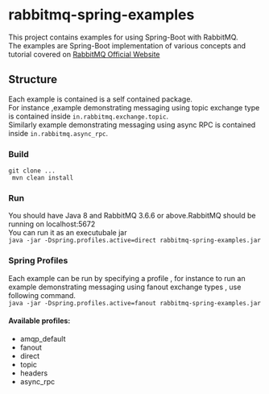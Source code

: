 # rabbitmq-spring-examples
This project contains examples for using Spring-Boot with RabbitMQ.
<br/>The examples are Spring-Boot implementation of various concepts and tutorial covered on [RabbitMQ Official Website](https://www.rabbitmq.com/getstarted.html)

## Structure
Each example is contained is a self contained package.<br>For instance ,example demonstrating messaging using topic exchange type is contained inside ```in.rabbitmq.exchange.topic```.<br/>Similarly example demonstrating messaging using async RPC is contained inside ```in.rabbitmq.async_rpc```.

### Build
```git clone ...```<br/>
``` mvn clean install```
### Run
You should have Java 8 and RabbitMQ 3.6.6 or above.RabbitMQ should be running on localhost:5672<br/>
You can run it as an executubale jar<br/> ```java -jar -Dspring.profiles.active=direct rabbitmq-spring-examples.jar```
### Spring Profiles
Each example can be run by specifying a profile , for instance to run an example demonstrating messaging using fanout exchange types , use following command.<br/>
```java -jar -Dspring.profiles.active=fanout rabbitmq-spring-examples.jar```<br/>
#### Available profiles:
- amqp_default
- fanout
- direct
- topic
- headers
- async_rpc
